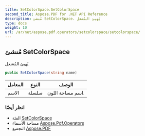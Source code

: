 ```yaml
---
title: SetColorSpace.SetColorSpace
second_title: Aspose.PDF for .NET API Reference
description: مُنشئ SetColorSpace. يُهيئ المُشغل
type: docs
weight: 10
url: /ar/net/aspose.pdf.operators/setcolorspace/setcolorspace/
---
```

## مُنشئ SetColorSpace

يُهيئ المُشغل.

```csharp
public SetColorSpace(string name)
```

| المعامل | النوع | الوصف |
| --- | --- | --- |
| الاسم | سلسلة | اسم مساحة اللون. |

### انظر أيضًا

* الفئة [SetColorSpace](../)
* مساحة الأسماء [Aspose.Pdf.Operators](../../../aspose.pdf.operators/)
* التجميع [Aspose.PDF](../../../)